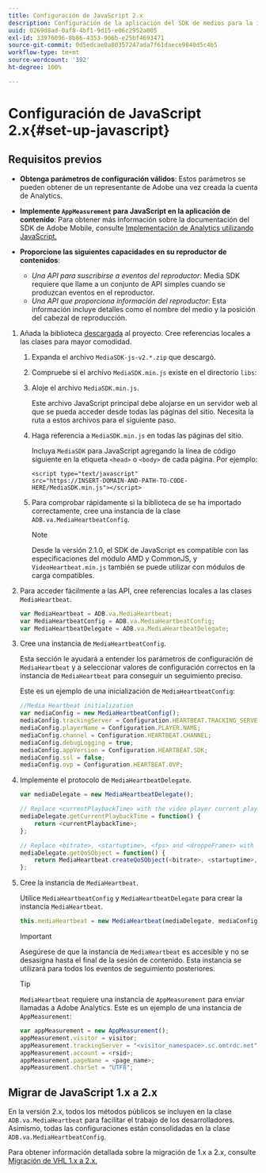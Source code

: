 ```yaml
---
title: Configuración de JavaScript 2.x
description: Configuración de la aplicación del SDK de medios para la implementación en JavaScript 2.x.
uuid: 0269d8ad-0af8-4bf1-9d15-e06c2952a005
exl-id: 33976096-8b86-4353-906b-e25bf4693471
source-git-commit: 0d5edcae0a80357247ada7f61daece9840d5c4b5
workflow-type: tm+mt
source-wordcount: '392'
ht-degree: 100%

---
```


# Configuración de JavaScript 2.x{#set-up-javascript}

## Requisitos previos

* **Obtenga parámetros de configuración válidos**: Estos parámetros se pueden obtener de un representante de Adobe una vez creada la cuenta de Analytics.
* **Implemente `AppMeasurement` para JavaScript en la aplicación de contenido**: Para obtener más información sobre la documentación del SDK de Adobe Mobile, consulte [Implementación de Analytics utilizando JavaScript.](https://experienceleague.adobe.com/docs/analytics/implementation/js/overview.html?lang=es)

* **Proporcione las siguientes capacidades en su reproductor de contenidos**:

   * *Una API para suscribirse a eventos del reproductor*: Media SDK requiere que llame a un conjunto de API simples cuando se produzcan eventos en el reproductor.
   * *Una API que proporciona información del reproductor*: Esta información incluye detalles como el nombre del medio y la posición del cabezal de reproducción.

1. Añada la biblioteca [descargada](/help/sdk-implement/download-sdks.md#download-2x-sdks) al proyecto. Cree referencias locales a las clases para mayor comodidad.

   1. Expanda el archivo `MediaSDK-js-v2.*.zip` que descargó.
   1. Compruebe si el archivo `MediaSDK.min.js` existe en el directorio `libs`:

   1. Aloje el archivo `MediaSDK.min.js`.

      Este archivo JavaScript principal debe alojarse en un servidor web al que se pueda acceder desde todas las páginas del sitio. Necesita la ruta a estos archivos para el siguiente paso.

   1. Haga referencia a `MediaSDK.min.js` en todas las páginas del sitio.

      Incluya `MediaSDK` para JavaScript agregando la línea de código siguiente en la etiqueta `<head>` o `<body>` de cada página. Por ejemplo:

      ```
      <script type="text/javascript"
      src="https://INSERT-DOMAIN-AND-PATH-TO-CODE-HERE/MediaSDK.min.js"></script>
      ```

   1. Para comprobar rápidamente si la biblioteca de se ha importado correctamente, cree una instancia de la clase `ADB.va.MediaHeartbeatConfig`.

      >[!NOTE]
      >
      >Desde la versión 2.1.0, el SDK de JavaScript es compatible con las especificaciones del módulo AMD y CommonJS, y `VideoHeartbeat.min.js` también se puede utilizar con módulos de carga compatibles.

1. Para acceder fácilmente a las API, cree referencias locales a las clases `MediaHeartbeat`.

   ```js
   var MediaHeartbeat = ADB.va.MediaHeartbeat;
   var MediaHeartbeatConfig = ADB.va.MediaHeartbeatConfig;
   var MediaHeartbeatDelegate = ADB.va.MediaHeartbeatDelegate;
   ```

1. Cree una instancia de `MediaHeartbeatConfig`.

   Esta sección le ayudará a entender los parámetros de configuración de `MediaHeartbeat` y a seleccionar valores de configuración correctos en la instancia de `MediaHeartbeat` para conseguir un seguimiento preciso.

   Este es un ejemplo de una inicialización de `MediaHeartbeatConfig`:

   ```js
   //Media Heartbeat initialization
   var mediaConfig = new MediaHeartbeatConfig();
   mediaConfig.trackingServer = Configuration.HEARTBEAT.TRACKING_SERVER;
   mediaConfig.playerName = Configuration.PLAYER.NAME;
   mediaConfig.channel = Configuration.HEARTBEAT.CHANNEL;
   mediaConfig.debugLogging = true;
   mediaConfig.appVersion = Configuration.HEARTBEAT.SDK;
   mediaConfig.ssl = false;
   mediaConfig.ovp = Configuration.HEARTBEAT.OVP;
   ```

1. Implemente el protocolo de `MediaHeartbeatDelegate`.

   ```js
   var mediaDelegate = new MediaHeartbeatDelegate();
   
   // Replace <currentPlaybackTime> with the video player current playback time
   mediaDelegate.getCurrentPlaybackTime = function() {
       return <currentPlaybackTime>;
   };
   
   // Replace <bitrate>, <startuptime>, <fps> and <droppeFrames> with the current playback QoS values.  
   mediaDelegate.getQoSObject = function() {
       return MediaHeartbeat.createQoSObject(<bitrate>, <startuptime>, <fps>, <droppedFrames>);
   };
   ```

1. Cree la instancia de `MediaHeartbeat`.

   Utilice `MediaHeartbeatConfig` y `MediaHeartbeatDelegate` para crear la instancia `MediaHeartbeat`.

   ```js
   this.mediaHeartbeat = new MediaHeartbeat(mediaDelegate, mediaConfig, appMeasurement);
   ```

   >[!IMPORTANT]
   >
   >Asegúrese de que la instancia de `MediaHeartbeat` es accesible y no se desasigna hasta el final de la sesión de contenido. Esta instancia se utilizará para todos los eventos de seguimiento posteriores.

   >[!TIP]
   >
   >`MediaHeartbeat` requiere una instancia de `AppMeasurement` para enviar llamadas a Adobe Analytics. Este es un ejemplo de una instancia de `AppMeasurement`:

   ```js
   var appMeasurement = new AppMeasurement();
   appMeasurement.visitor = visitor;
   appMeasurement.trackingServer = "<visitor_namespace>.sc.omtrdc.net";
   appMeasurement.account = <rsid>;
   appMeasurement.pageName = <page_name>;
   appMeasurement.charSet = "UTF­8";
   ```

## Migrar de JavaScript 1.x a 2.x

En la versión 2.x, todos los métodos públicos se incluyen en la clase `ADB.va.MediaHeartbeat` para facilitar el trabajo de los desarrolladores. Asimismo, todas las configuraciones están consolidadas en la clase `ADB.va.MediaHeartbeatConfig`.

Para obtener información detallada sobre la migración de 1.x a 2.x, consulte [Migración de VHL 1.x a 2.x.](/help/sdk-implement/va-1x-to-2x/mig-1x-2x-overview.md)
